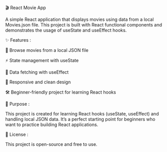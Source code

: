 🎬 React Movie App

A simple React application that displays movies using data from a local Movies.json file. This project is built with React functional components and demonstrates the usage of useState and useEffect hooks.

✨ Features :

🎥 Browse movies from a local JSON file

⚡ State management with useState

🔄 Data fetching with useEffect

📱 Responsive and clean design

🛠 Beginner-friendly project for learning React hooks

🚀 Purpose :

This project is created for learning React hooks (useState, useEffect) and handling local JSON data. It’s a perfect starting point for beginners who want to practice building React applications.

📜 License :

This project is open-source and free to use.
